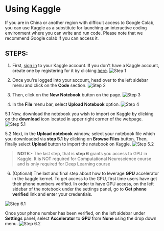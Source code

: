 # Using Kaggle

If you are in China or another region with difficult 
access to Google Colab, you can use Kaggle as a substitute for launching an interactive coding environment where you can write and run code. Please note that we recommend Google colab if you can access it.

## STEPS:
1. First, [sign in](https://www.kaggle.com/account/login) to your Kaggle account. If you don't have a Kaggle account, create one by registering for it by clicking [here](https://www.kaggle.com/account/login?phase=startRegisterTab&returnUrl=%2F). 
![Step 1](../static/kaggle_step1.png)

2. Once you're logged into your account, head over to the left sidebar menu and click on the **Code** section. 
![Step 2](../static/kaggle_step2.png)

3. Then, click on the **New Notebook** button on the page.
![Step 3](../static/kaggle_step3.png)

4. In the **File** menu bar, select **Upload Notebook** option.
![Step 4](../static/kaggle_step4.png)

5.1 Now, download the notebook you wish to import on Kaggle by clicking on the **download** icon located in upper right corner of the webpage.
![Step 5.1](../static/kaggle_step5.1.png)

5.2 Next, in the **Upload notebook** window, select your  notebook file which you downloaded via **step 5.1** by clicking on **Browse Files** button. Then, finally select **Upload** button to import the notebook on Kaggle.
![Step 5.2](../static/kaggle_step5.2.png)

>**NOTE:-** The last step, that is **step 6** grants you access to GPU in Kaggle. It is NOT required for Computational Neuroscience course and is only required for Deep Learning course

6. (Optional) The last and final step about how to leverage **GPU** accelerator in the kaggle kernel. To get access to the GPU, first time users have get their phone numbers verified. In order to have GPU access, on the left sidebar of the notebook under the settings panel, go to **Get phone verified** link and enter your credentials.

![Step 6.1](../static/kaggle_step6_1.png)

Once your phone number has been verified, on the left sidebar under **Settings** panel, select **Accelerator** to **GPU** from **None** using the drop down menu.
![Step 6.2](../static/kaggle_step6_2.png)

